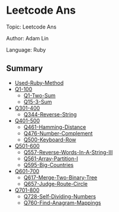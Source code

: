 # Leetcode Ans

Topic: Leetcode Ans

Author: Adam Lin

Language: Ruby

## Summary

* [Used-Ruby-Method](used-ruby-method.md)
* [Q1-100](q1-50.md)
  * [Q1-Two-Sum](q1-100/q1-two-sum.md)
  * [Q15-3-Sum](q1-100/q15-3-sum.md)
* [Q301-400](q300-350.md)
  * [Q344-Reverse-String](q301-400/q344-reverse-string.md)
* [Q401-500](q451-500.md)
  * [Q461-Hamming-Distance](q401-500/q461-hamming-distance.md)
  * [Q476-Number-Complement](q401-500/q476-number-complement.md)
  * [Q500-Keyboard-Row](https://www.gitbook.com/book/adamlin0708/leetcode_ans/edit#)
* [Q501-600](q551-600.md)
  * [Q557-Reverse-Words-In-A-String-III](q501-600/q557-reverse-words-in-a-string-iii.md)
  * [Q561-Array-Partition-I](q501-600/q561-array-partition-i.md)
  * [Q595-Big-Countries](q501-600/q595-big-countries.md)
* [Q601-700](q600-650.md)
  * [Q617-Merge-Two-Binary-Tree](q601-700/q617-merge-two-binary-tree.md)
  * [Q657-Judge-Route-Circle](q601-700/q657-judge-route-circle.md)
* [Q701-800](q700-750.md)
  * [Q728-Self-Dividing-Numbers](q701-800/q728-self-dividing-numbers.md)
  * [Q760-Find-Anagram-Mappings](q701-800/q760-find-anagram-mappings.md)




